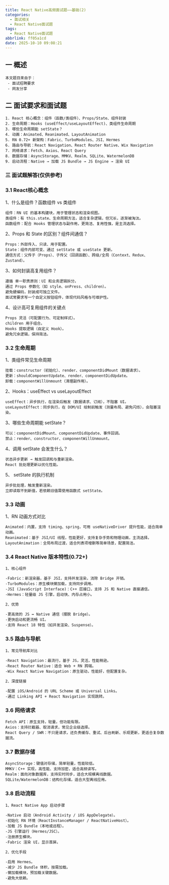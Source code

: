 ```yaml
---
title: React Native高频面试题——基础(2)
categories:
  - 面试相关
  - React Native面试题
tags:
  - React Native面试题
abbrlink: ff05a1cd
date: 2025-10-10 09:08:21
---
```

## 一 概述

```
本文题目来自于：
 - 面试招聘要求
 - 网友分享
```

<!--more-->

## 二  面试要求和面试题

```
1. React 核心概念：组件（函数/类组件）、Props/State、组件封装
2. 生命周期：Hooks (useEffect/useLayoutEffect)、类组件生命周期
3. 哪些生命周期能 setState？
4. 动画：Animated、Reanimated、LayoutAnimation
5. RN 0.72+ 新架构：Fabric、TurboModules、JSI、Hermes
6. 路由与导航：React Navigation、React Router Native、Wix Navigation
7. 网络请求：Fetch、Axios、React Query
8. 数据存储：AsyncStorage、MMKV、Realm、SQLite、WatermelonDB
9. 启动流程：Native → 加载 JS Bundle → JS Engine → 渲染 UI
```

### 三 面试题解答(仅供参考)

### 3.1 React核心概念

1、什么是组件？函数组件 vs 类组件

```
组件：RN UI 的基本构建块，用于管理状态和渲染视图。
类组件：有 this.state、生命周期方法，适合复杂逻辑，但冗长，逐渐被淘汰。
函数组件：配合 Hooks 管理状态与副作用，更简洁、复用性强，是主流选择。
```

2、Props 和 State 的区别？组件间通信？

```
Props：外部传入、只读、用于配置。
State：组件内部可变、通过 setState 或 useState 更新。
通信方式：父传子（Props）、子传父（回调函数）、跨级/全局（Context、Redux、Zustand）。
```

3、如何封装高复用组件？

```
遵循 单一职责原则：UI 和业务逻辑拆分。
通过 Props 参数化（如 style、onPress、children）。
避免硬编码，封装成可独立文件。
面试常要求写一个自定义按钮组件，体现代码风格与可维护性。
```

4、设计高可复用组件的关键点

```
Props 灵活（可配置行为、可定制样式）。
children 用于组合。
Hooks 提取逻辑（自定义 Hook）。
避免冗余逻辑，保持简洁。
```

### 3.2 生命周期

1、类组件常见生命周期

```
挂载：constructor（初始化）、render、componentDidMount（数据请求）。
更新：shouldComponentUpdate、render、componentDidUpdate。
卸载：componentWillUnmount（清理副作用）。
```

2、Hooks：useEffect vs useLayoutEffect

```
useEffect：异步执行，在渲染后触发（数据请求、订阅），不阻塞 UI。
useLayoutEffect：同步执行，在 DOM/UI 绘制前触发（测量布局、避免闪烁），会阻塞渲染。
```

3、哪些生命周期能 setState？

```
可以：componentDidMount、componentDidUpdate、事件回调。
禁止：render、constructor、componentWillUnmount。
```

4、调用 setState 会发生什么？

```
状态异步更新 → 触发回调和与重新渲染。
React 批处理更新以优化性能。
```

5、 setState 的执行机制

```
异步批处理，触发重新渲染。
立即读取不到新值，若依赖旧值需使用函数式 setState。
```

### 3.3 动画

1、RN 动画方式对比

```
Animated：内置，支持 timing、spring，可用 useNativeDriver 提升性能，适合简单动画。
Reanimated：基于 JSI/UI 线程，性能更好，支持复杂手势和物理动画，主流选择。
LayoutAnimation：全局布局过渡，适合列表项增删等简单场景，配置简洁。
```

### 3.4 React Native 版本特性(0.72+)

```
1、核心组件

-Fabric：新渲染器，基于 JSI，支持并发渲染，消除 Bridge 开销。
-TurboModules：原生模块懒加载，支持同步调用。
-JSI (JavaScript Interface)：C++ 层接口，支持 JS 和 Native 直接通信。
-Hermes：轻量级 JS 引擎，启动快、内存占用小。

2、优势

-更高效的 JS ↔ Native 通信（摆脱 Bridge）。
-更快启动和更流畅 UI。
-支持 React 18 特性（如并发渲染、Suspense）。
```

### 3.5 路由与导航

```
1、常见导航库对比

-React Navigation：最流行，基于 JS，灵活，性能稍逊。
-React Router Native：适合 Web + RN 跨端。
-Wix React Native Navigation：原生驱动，性能好，但配置复杂。

2、深度链接

-配置 iOS/Android 的 URL Scheme 或 Universal Links。
-通过 Linking API + React Navigation 实现跳转。
```

### 3.6 网络请求

```
Fetch API：原生支持，轻量，但功能有限。
Axios：支持拦截器、取消请求，常见企业级选择。
React Query / SWR：不只是请求，还负责缓存、重试、后台刷新、乐观更新，更适合复杂数据流。
```

### 3.7 数据存储

```
AsyncStorage：键值对存储，简单轻量，性能较低。
MMKV：C++ 实现，高性能、支持加密，适合高频读写。
Realm：面向对象数据库，支持实时同步，适合大规模离线数据。
SQLite/WatermelonDB：结构化存储，适合大型离线应用。
```

### 3.8 启动流程

```
1、React Native App 启动步骤

-Native 启动（Android Activity / iOS AppDelegate）。
-初始化 RN 环境（ReactInstanceManager / ReactNativeHost）。
-加载 JS Bundle（本地或远程）。
-JS 引擎运行（Hermes/JSC）。
-注册原生模块。
-Fabric 渲染 UI，显示首屏。

2、优化手段

-启用 Hermes。
-减少 JS Bundle 体积，按需加载。
-懒加载模块，预加载关键数据。
-避免大依赖。
```
